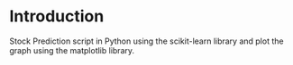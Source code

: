 # Introduction

Stock Prediction script in Python using the scikit-learn library and plot the graph using the matplotlib library. 
